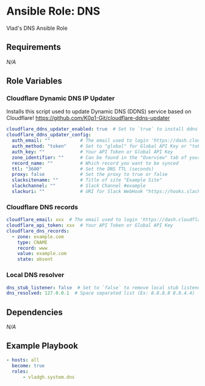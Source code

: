 # Ansible Role: DNS

Vlad's DNS Ansible Role

## Requirements

*_N/A_*

## Role Variables

### Cloudflare Dynamic DNS IP Updater

Installs this script  used to update Dynamic DNS (DDNS) service based on Cloudflare!
<https://github.com/K0p1-Git/cloudflare-ddns-updater>

```yml
cloudflare_ddns_updater_enabled: true  # Set to `true` to install ddns updater script
cloudflare_ddns_updater_config:
  auth_email: ""           # The email used to login 'https://dash.cloudflare.com'
  auth_method: "token"     # Set to "global" for Global API Key or "token" for Scoped API Token
  auth_key: ""             # Your API Token or Global API Key
  zone_identifier: ""      # Can be found in the "Overview" tab of your domain
  record_name: ""          # Which record you want to be synced
  ttl: "3600"              # Set the DNS TTL (seconds)
  proxy: false             # Set the proxy to true or false
  slacksitename: ""        # Title of site "Example Site"
  slackchannel: ""         # Slack Channel #example
  slackuri: ""             # URI for Slack WebHook "https://hooks.slack.com/services/xxxxx"
```

### Cloudflare DNS records

```yml
cloudflare_email: xxx  # The email used to login 'https://dash.cloudflare.com'
cloudflare_api_token: xxx  # Your API Token or Global API Key
cloudflare_dns_records:
  - zone: example.com
    type: CNAME
    record: www
    value: example.com
    state: absent
```

### Local DNS resolver

```yaml
dns_stub_listener: false  # Set to `false` to remove local stub listener and use the DNS below
dns_resolved: 127.0.0.1  # Space separated list (Ex: 8.8.8.8 8.8.4.4)
```

## Dependencies

*_N/A_*

## Example Playbook

```yaml
- hosts: all
  become: true
  roles:
      - vladgh.system.dns
```

